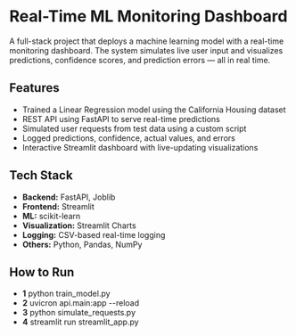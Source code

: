 # Real-Time ML Monitoring Dashboard

A full-stack project that deploys a machine learning model with a real-time monitoring dashboard. The system simulates live user input and visualizes predictions, confidence scores, and prediction errors — all in real time.

## Features

- Trained a Linear Regression model using the California Housing dataset
- REST API using FastAPI to serve real-time predictions
- Simulated user requests from test data using a custom script
- Logged predictions, confidence, actual values, and errors
- Interactive Streamlit dashboard with live-updating visualizations

## Tech Stack

- **Backend:** FastAPI, Joblib
- **Frontend:** Streamlit
- **ML:** scikit-learn
- **Visualization:** Streamlit Charts
- **Logging:** CSV-based real-time logging
- **Others:** Python, Pandas, NumPy

## How to Run

- **1** python train_model.py
- **2** uvicron api.main:app --reload
- **3** python simulate_requests.py
- **4** streamlit run streamlit_app.py